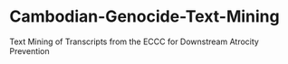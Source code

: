 # Cambodian-Genocide-Text-Mining
Text Mining of Transcripts from the ECCC for Downstream Atrocity Prevention
